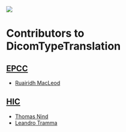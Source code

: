
<img src="https://avatars2.githubusercontent.com/u/56437605?s=200"/>

# Contributors to DicomTypeTranslation

## [EPCC](https://github.com/EPCCed)

- [Ruairidh MacLeod](https://github.com/rkm)

## [HIC](https://github.com/HicServices)

- [Thomas Nind](https://github.com/tznind)
- [Leandro Tramma](https://github.com/Tallmaris)
